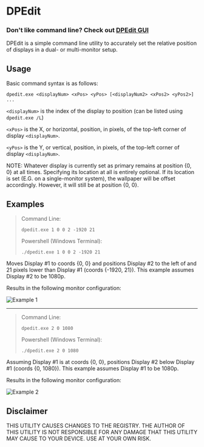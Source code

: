 # DPEdit
### Don't like command line? Check out [DPEdit GUI](https://github.com/programmer2514/DPEdit-GUI)

DPEdit is a simple command line utility to accurately set the relative position of displays in a dual- or multi-monitor setup.

## Usage

Basic command syntax is as follows:
```
dpedit.exe <displayNum> <xPos> <yPos> [<displayNum2> <xPos2> <yPos2>] ...
```
`<displayNum>` is the index of the display to position (can be listed using `dpedit.exe /L`)

`<xPos>` is the X, or horizontal, position, in pixels, of the top-left corner of display `<displayNum>`.

`<yPos>` is the Y, or vertical, position, in pixels, of the top-left corner of display `<displayNum>`.

NOTE: Whatever display is currently set as primary remains at position {0, 0} at all times. Specifying its location at all is entirely optional.
If its location is set (E.G. on a single-monitor system), the wallpaper will be offset accordingly. However, it will still be at position {0, 0}.

## Examples

> Command Line:
> ```
> dpedit.exe 1 0 0 2 -1920 21
> ```
> Powershell (Windows Terminal):
> ```
> ./dpedit.exe 1 0 0 2 -1920 21
> ```

Moves Display #1 to coords {0, 0} and positions Display #2 to the left of
and 21 pixels lower than Display #1 (coords {-1920, 21}).
This example assumes Display #2 to be 1080p.


Results in the following monitor configuration:

![Example 1](https://user-images.githubusercontent.com/43104632/122635504-585a4880-d0b2-11eb-8242-18adf913d570.jpg)

---
> Command Line:
> ```
> dpedit.exe 2 0 1080
> ```
> Powershell (Windows Terminal):
> ```
> ./dpedit.exe 2 0 1080
> ```

Assuming Display #1 is at coords {0, 0}, positions Display #2 below Display #1 (coords {0, 1080}).
This example assumes Display #1 to be 1080p.


Results in the following monitor configuration:

![Example 2](https://user-images.githubusercontent.com/43104632/122635610-ecc4ab00-d0b2-11eb-9b39-dbfc91be58bc.jpg)

## Disclaimer
THIS UTILITY CAUSES CHANGES TO THE REGISTRY.
THE AUTHOR OF THIS UTILITY IS NOT RESPONSIBLE FOR ANY DAMAGE THAT THIS UTILITY MAY CAUSE TO YOUR DEVICE.
USE AT YOUR OWN RISK.
